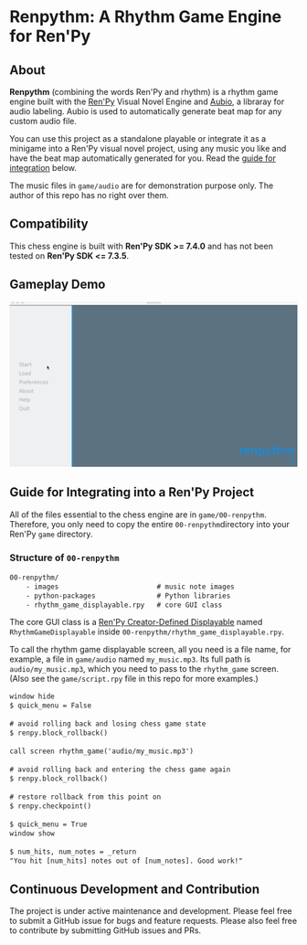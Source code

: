 # Renpythm: A Rhythm Game Engine for Ren'Py

## About

**Renpythm** (combining the words Ren'Py and rhythm) is a rhythm game engine built with the [Ren'Py](http://renpy.org/) Visual Novel Engine and [Aubio](https://aubio.org/), a libraray for audio labeling. Aubio is used to automatically generate beat map for any custom audio file.

You can use this project as a standalone playable or integrate it as a minigame into a Ren'Py visual novel project, using any music you like and have the beat map automatically generated for you. Read the [guide for integration](https://github.com/RuolinZheng08/renpy-rhythm#guide-for-integrating-into-a-renpy-project) below.

The music files in `game/audio` are for demonstration purpose only. The author of this repo has no right over them.

## Compatibility

This chess engine is built with **Ren'Py SDK >= 7.4.0** and has not been tested on **Ren'Py SDK <= 7.3.5**.

## Gameplay Demo

<img src="https://github.com/RuolinZheng08/renpy-rhythm/blob/master/demo.gif" alt="Gameplay Example" width=600>

## Guide for Integrating into a Ren'Py Project

All of the files essential to the chess engine are in `game/00-renpythm`. Therefore, you only need to copy the entire `00-renpythm`directory into your Ren'Py `game` directory.

### Structure of `00-renpythm`

```
00-renpythm/
    - images                        # music note images
    - python-packages               # Python libraries
    - rhythm_game_displayable.rpy   # core GUI class
```

The core GUI class is a [Ren'Py Creator-Defined Displayable](https://www.renpy.org/doc/html/udd.html) named `RhythmGameDisplayable` inside `00-renpythm/rhythm_game_displayable.rpy`.

To call the rhythm game displayable screen, all you need is a file name, for example, a file in `game/audio` named `my_music.mp3`. Its full path is `audio/my_music.mp3`, which you need to pass to the `rhythm_game` screen. (Also see the `game/script.rpy` file in this repo for more examples.)

```renpy
window hide
$ quick_menu = False

# avoid rolling back and losing chess game state
$ renpy.block_rollback()

call screen rhythm_game('audio/my_music.mp3')

# avoid rolling back and entering the chess game again
$ renpy.block_rollback()

# restore rollback from this point on
$ renpy.checkpoint()

$ quick_menu = True
window show

$ num_hits, num_notes = _return
"You hit [num_hits] notes out of [num_notes]. Good work!"
```

## Continuous Development and Contribution
The project is under active maintenance and development. Please feel free to submit a GitHub issue for bugs and feature requests. Please also feel free to contribute by submitting GitHub issues and PRs. 